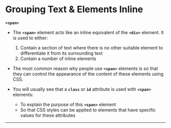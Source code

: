 # Grouping Text & Elements Inline

**`<span>`**
- The **`<span>`** element acts like an inline equivalent of the **`<div>`** element. It is used to either:
	1. Contain a section of text where there is no other suitable element to differentiate it from its surrounding text
	2. Contain a number of inline elements

- The most common reason why people use **`<span>`** elements is so that they can control the appearance of the content of these elements using CSS.
- You will usually see that a **`class`** or **`id`** attribute is used with **`<span>`** elements:
	- To explain the purpose of this **`<span>`** element
	- So that CSS styles can be applied to elements that have specific values for these attributes

---